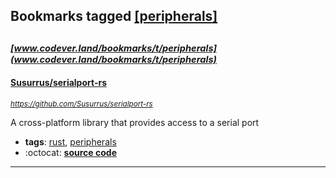 ## Bookmarks tagged [[peripherals]](https://www.codever.land/search?q=[peripherals])

_<sup><sup>[www.codever.land/bookmarks/t/peripherals](www.codever.land/bookmarks/t/peripherals)</sup></sup>_
---
#### [Susurrus/serialport-rs](https://github.com/Susurrus/serialport-rs)
_<sup>https://github.com/Susurrus/serialport-rs</sup>_

A cross-platform library that provides access to a serial port
* **tags**: [rust](../tagged/rust.md), [peripherals](../tagged/peripherals.md)
* :octocat: **[source code](https://github.com/Susurrus/serialport-rs)**
---

